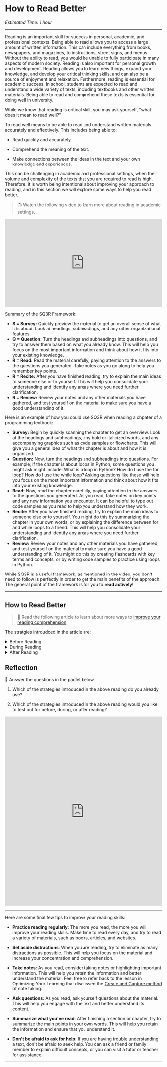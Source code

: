 # How to Read Better

*Estimated Time: 1 hour*

---

Reading is an important skill for success in personal, academic, and professional contexts. Being able to read allows you to access a large amount of written information. This can include everything from books, newspapers, and magazines, to instructions, street signs, and menus. Without the ability to read, you would be unable to fully participate in many aspects of modern society. Reading is also important for personal growth and development. Reading allows you to learn new things, expand your knowledge, and develop your critical thinking skills, and can also be a source of enjoyment and relaxation. Furthermore, reading is essential for academic success. In school, students are expected to read and understand a wide variety of texts, including textbooks and other written materials. Being able to read and comprehend these texts is essential for doing well in university. 

While we know that reading is critical skill, you may ask yourself, "what does it mean to read well?"

To read well means to be able to read and understand written materials accurately and effectively. This includes being able to:

- Read quickly and accurately.

- Comprehend the meaning of the text.

- Make connections between the ideas in the text and your own knowledge and experiences. 

This can be challenging in academic and professional settings, when the volume and complexity of the texts that you are required to read is high. Therefore. it is worth being intentional about improving your approach to reading, and in this section we will explore some ways to help you read better.

> 📺 Watch the following video to learn more about reading in academic settings.

<div style="position: relative; padding-bottom: 56.25%; height: 0;"><iframe src="https://www.youtube.com/embed/WAIUkjsZ5xQ" title="YouTube video player" frameborder="0" allow="accelerometer; autoplay; clipboard-write; encrypted-media; gyroscope; picture-in-picture" allowfullscreen style="position: absolute; top: 0; left: 0; width: 100%; height: 100%;"></iframe></div>

Summary of the SQ3R Framework:

- **S = Survey:** Quickly preview the material to get an overall sense of what it is about. Look at headings, subheadings, and any other organizational features.
- **Q = Question:** Turn the headings and subheadings into questions, and try to answer them based on what you already know. This will help you focus on the most important information and think about how it fits into your existing knowledge.
- **R = Read:** Read the material carefully, paying attention to the answers to the questions you generated. Take notes as you go along to help you remember key points.
- **R = Recite:** After you have finished reading, try to explain the main ideas to someone else or to yourself. This will help you consolidate your understanding and identify any areas where you need further clarification.
- **R = Review:** Review your notes and any other materials you have gathered, and test yourself on the material to make sure you have a good understanding of it.

<aside>

Here is an example of how you could use SQ3R when reading a chpater of a programming textbook:
  
- **Survey:** Begin by quickly scanning the chapter to get an overview. Look at the headings and subheadings, any bold or italicized words, and any accompanying graphics such as code samples or flowcharts. This will give you a general idea of what the chapter is about and how it is organized.
- **Question:** Now, turn the headings and subheadings into questions. For example, if the chapter is about loops in Python, some questions you might ask might include: What is a loop in Python? How do I use the for loop? How do I use the while loop? Asking questions like these will help you focus on the most important information and think about how it fits into your existing knowledge.
- **Read:** Now, read the chapter carefully, paying attention to the answers to the questions you generated. As you read, take notes on key points and any new information you encounter. It can be helpful to type out code samples as you read to help you understand how they work.
- **Recite:** After you have finished reading, try to explain the main ideas to someone else or to yourself. You might do this by summarizing the chapter in your own words, or by explaining the difference between for and while loops to a friend. This will help you consolidate your understanding and identify any areas where you need further clarification.
- **Review:** Review your notes and any other materials you have gathered, and test yourself on the material to make sure you have a good understanding of it. You might do this by creating flashcards with key terms and concepts, or by writing code samples to practice using loops in Python.

</aside>

While SQ3R is a useful framework, as mentioned in the video, you don't need to follow is perfectly in order to get the main benefits of the approach. The general point of the framework is for you to **read actively**!
  
  
---

## How to Read Better

> 📖 Read the following article to learn about more ways to [improve your reading comprehension](https://learningcenter.unc.edu/tips-and-tools/reading-comprehension-tips/)

The stratgies introudced in the article are:

<details>
  <summary> Before Reading </summary>
  
  - Know your purpose
  - Integrate prior knowledge
  - Preview the text
  - Plan to break your reading into manageable chunks
  - Decide whether and how to read from a screen
</details>

<details>
  <summary> During Reading </summary>
  - Self-monitor
  
  - Annotate
  
  - Summarize
  
  - Ask hard questions
</details>

<details>
  <summary> After Reading </summary>
  - Check in with yourself
  
  - Show what you know
  
  - Investigate further
  
  - Self-test
</details>


## Reflection

<aside>
  
💬 Answer the questions in the padlet below.

1) Which of the strategies introduced in the above reading do you already use?

2) Which of the strategies introduced in the above reading would you like to test out for before, during, or after reading?

</aside>

<div style="border:1px solid rgba(0,0,0,0.1);border-radius:2px;box-sizing:border-box;overflow:hidden;position:relative;width:100%;background:#F4F4F4"><iframe src="https://padlet.com/curriculumpad/2rrnerjkpa7nxudj" frameborder="0" allow="camera;microphone;geolocation" style="width:100%;height:608px;display:block;padding:0;margin:0"></iframe></div>

---

Here are some final few tips to improve your reading skills:

- **Practice reading regularly**: The more you read, the more you will improve your reading skills. Make time to read every day, and try to read a variety of materials, such as books, articles, and websites.

- **Set aside distractions**: When you are reading, try to eliminate as many distractions as possible. This will help you focus on the material and increase your concentration and comprehension.

- **Take notes**: As you read, consider taking notes or highlighting important information. This will help you retain the information and better understand the material. Feel free to refer back to the lesson in Optimizing Your Learning that discussed the [Create and Capture method](https://optimizing-your-learning.vercel.app/optimizing-your-learning/building-your-learning-toolkit/learning-strategies-while-learning.html) of note taking. 

- **Ask questions**: As you read, ask yourself questions about the material. This will help you engage with the text and better understand its content.

- **Summarize what you've read**: After finishing a section or chapter, try to summarize the main points in your own words. This will help you retain the information and ensure that you understand it.

- **Don't be afraid to ask for help**: If you are having trouble understanding a text, don't be afraid to seek help. You can ask a friend or family member to explain difficult concepts, or you can visit a tutor or teacher for assistance.

---
